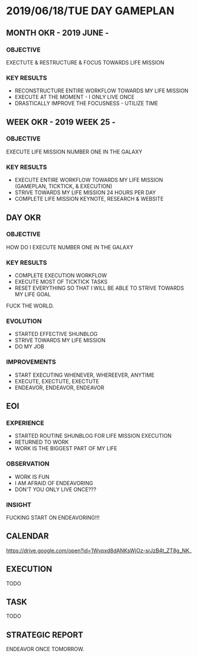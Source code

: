 # 2019/06/18/TUE DAY GAMEPLAN

## MONTH OKR - 2019 JUNE -

### OBJECTIVE

EXECTUTE & RESTRUCTURE & FOCUS TOWARDS LIFE MISSION

### KEY RESULTS

- RECONSTRUCTURE ENTIRE WORKFLOW TOWARDS MY LIFE MISSION
- EXECUTE AT THE MOMENT - I ONLY LIVE ONCE
- DRASTICALLY IMPROVE THE FOCUSNESS - UTILIZE TIME

## WEEK OKR - 2019 WEEK 25 -

### OBJECTIVE

EXECUTE LIFE MISSION NUMBER ONE IN THE GALAXY

### KEY RESULTS

- EXECUTE ENTIRE WORKFLOW TOWARDS MY LIFE MISSION (GAMEPLAN, TICKTICK, & EXECUTION)
- STRIVE TOWARDS MY LIFE MISSION 24 HOURS PER DAY
- COMPLETE LIFE MISSION KEYNOTE, RESEARCH & WEBSITE

## DAY OKR

### OBJECTIVE

HOW DO I EXECUTE NUMBER ONE IN THE GALAXY

### KEY RESULTS

- COMPLETE EXECUTION WORKFLOW
- EXECUTE MOST OF TICKTICK TASKS
- RESET EVERYTHING SO THAT I WILL BE ABLE TO STRIVE TOWARDS MY LIFE GOAL

FUCK THE WORLD.

### EVOLUTION

- STARTED EFFECTIVE SHUNBLOG
- STRIVE TOWARDS MY LIFE MISSION
- DO MY JOB

### IMPROVEMENTS

- START EXECUTING WHENEVER, WHEREEVER, ANYTIME
- EXECUTE, EXECTUTE, EXECTUTE
- ENDEAVOR, ENDEAVOR, ENDEAVOR

## EOI

### EXPERIENCE

- STARTED ROUTINE SHUNBLOG FOR LIFE MISSION EXECUTION
- RETURNED TO WORK
- WORK IS THE BIGGEST PART OF MY LIFE

### OBSERVATION

- WORK IS FUN
- I AM AFRAID OF ENDEAVORING
- DON'T YOU ONLY LIVE ONCE???

### INSIGHT

FUCKING START ON ENDEAVORING!!!

## CALENDAR

https://drive.google.com/open?id=1Wvpxd8dANKsWjOz-srJzB4t_ZT8g_NK_

## EXECUTION

TODO

## TASK

TODO

## STRATEGIC REPORT

ENDEAVOR ONCE TOMORROW.
